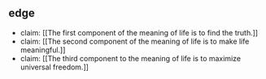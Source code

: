 ## edge
- claim: [[The first component of the meaning of life is to find the truth.]]
- claim: [[The second component of the meaning of life is to make life meaningful.]]
- claim: [[The third component to the meaning of life is to maximize universal freedom.]]
